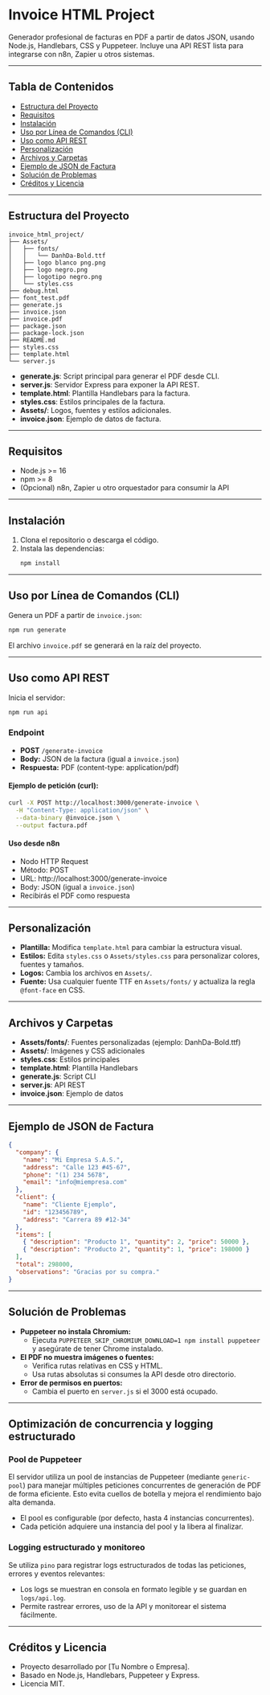 
# Invoice HTML Project

Generador profesional de facturas en PDF a partir de datos JSON, usando Node.js, Handlebars, CSS y Puppeteer. Incluye una API REST lista para integrarse con n8n, Zapier u otros sistemas.

---

## Tabla de Contenidos
- [Estructura del Proyecto](#estructura-del-proyecto)
- [Requisitos](#requisitos)
- [Instalación](#instalación)
- [Uso por Línea de Comandos (CLI)](#uso-por-línea-de-comandos-cli)
- [Uso como API REST](#uso-como-api-rest)
- [Personalización](#personalización)
- [Archivos y Carpetas](#archivos-y-carpetas)
- [Ejemplo de JSON de Factura](#ejemplo-de-json-de-factura)
- [Solución de Problemas](#solución-de-problemas)
- [Créditos y Licencia](#créditos-y-licencia)

---

## Estructura del Proyecto

```
invoice_html_project/
├── Assets/
│   ├── fonts/
│   │   └── DanhDa-Bold.ttf
│   ├── logo blanco png.png
│   ├── logo negro.png
│   ├── logotipo negro.png
│   └── styles.css
├── debug.html
├── font_test.pdf
├── generate.js
├── invoice.json
├── invoice.pdf
├── package.json
├── package-lock.json
├── README.md
├── styles.css
├── template.html
└── server.js
```

- **generate.js**: Script principal para generar el PDF desde CLI.
- **server.js**: Servidor Express para exponer la API REST.
- **template.html**: Plantilla Handlebars para la factura.
- **styles.css**: Estilos principales de la factura.
- **Assets/**: Logos, fuentes y estilos adicionales.
- **invoice.json**: Ejemplo de datos de factura.

---

## Requisitos
- Node.js >= 16
- npm >= 8
- (Opcional) n8n, Zapier u otro orquestador para consumir la API

---

## Instalación

1. Clona el repositorio o descarga el código.
2. Instala las dependencias:
   ```bash
   npm install
   ```

---

## Uso por Línea de Comandos (CLI)

Genera un PDF a partir de `invoice.json`:

```bash
npm run generate
```

El archivo `invoice.pdf` se generará en la raíz del proyecto.

---

## Uso como API REST

Inicia el servidor:

```bash
npm run api
```

### Endpoint
- **POST** `/generate-invoice`
- **Body:** JSON de la factura (igual a `invoice.json`)
- **Respuesta:** PDF (content-type: application/pdf)

#### Ejemplo de petición (curl):
```bash
curl -X POST http://localhost:3000/generate-invoice \
  -H "Content-Type: application/json" \
  --data-binary @invoice.json \
  --output factura.pdf
```

#### Uso desde n8n
- Nodo HTTP Request
- Método: POST
- URL: http://localhost:3000/generate-invoice
- Body: JSON (igual a `invoice.json`)
- Recibirás el PDF como respuesta

---

## Personalización
- **Plantilla:** Modifica `template.html` para cambiar la estructura visual.
- **Estilos:** Edita `styles.css` o `Assets/styles.css` para personalizar colores, fuentes y tamaños.
- **Logos:** Cambia los archivos en `Assets/`.
- **Fuente:** Usa cualquier fuente TTF en `Assets/fonts/` y actualiza la regla `@font-face` en CSS.

---

## Archivos y Carpetas
- **Assets/fonts/**: Fuentes personalizadas (ejemplo: DanhDa-Bold.ttf)
- **Assets/**: Imágenes y CSS adicionales
- **styles.css**: Estilos principales
- **template.html**: Plantilla Handlebars
- **generate.js**: Script CLI
- **server.js**: API REST
- **invoice.json**: Ejemplo de datos

---

## Ejemplo de JSON de Factura
```json
{
  "company": {
    "name": "Mi Empresa S.A.S.",
    "address": "Calle 123 #45-67",
    "phone": "(1) 234 5678",
    "email": "info@miempresa.com"
  },
  "client": {
    "name": "Cliente Ejemplo",
    "id": "123456789",
    "address": "Carrera 89 #12-34"
  },
  "items": [
    { "description": "Producto 1", "quantity": 2, "price": 50000 },
    { "description": "Producto 2", "quantity": 1, "price": 198000 }
  ],
  "total": 298000,
  "observations": "Gracias por su compra."
}
```

---

## Solución de Problemas
- **Puppeteer no instala Chromium:**
  - Ejecuta `PUPPETEER_SKIP_CHROMIUM_DOWNLOAD=1 npm install puppeteer` y asegúrate de tener Chrome instalado.
- **El PDF no muestra imágenes o fuentes:**
  - Verifica rutas relativas en CSS y HTML.
  - Usa rutas absolutas si consumes la API desde otro directorio.
- **Error de permisos en puertos:**
  - Cambia el puerto en `server.js` si el 3000 está ocupado.

---

## Optimización de concurrencia y logging estructurado

### Pool de Puppeteer

El servidor utiliza un pool de instancias de Puppeteer (mediante `generic-pool`) para manejar múltiples peticiones concurrentes de generación de PDF de forma eficiente. Esto evita cuellos de botella y mejora el rendimiento bajo alta demanda.

- El pool es configurable (por defecto, hasta 4 instancias concurrentes).
- Cada petición adquiere una instancia del pool y la libera al finalizar.

### Logging estructurado y monitoreo

Se utiliza `pino` para registrar logs estructurados de todas las peticiones, errores y eventos relevantes:

- Los logs se muestran en consola en formato legible y se guardan en `logs/api.log`.
- Permite rastrear errores, uso de la API y monitorear el sistema fácilmente.

---

## Créditos y Licencia
- Proyecto desarrollado por [Tu Nombre o Empresa].
- Basado en Node.js, Handlebars, Puppeteer y Express.
- Licencia MIT.

